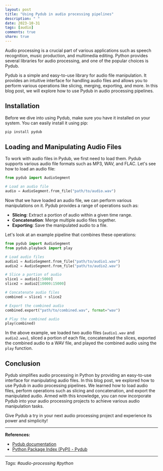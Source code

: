 ```yaml
---
layout: post
title: "Using Pydub in audio processing pipelines"
description: " "
date: 2023-10-31
tags: [audio]
comments: true
share: true
---
```


Audio processing is a crucial part of various applications such as speech recognition, music production, and multimedia editing. Python provides several libraries for audio processing, and one of the popular choices is Pydub.

Pydub is a simple and easy-to-use library for audio file manipulation. It provides an intuitive interface for handling audio files and allows you to perform various operations like slicing, merging, exporting, and more. In this blog post, we will explore how to use Pydub in audio processing pipelines.

## Installation

Before we dive into using Pydub, make sure you have it installed on your system. You can easily install it using pip:

```bash
pip install pydub
```

## Loading and Manipulating Audio Files

To work with audio files in Pydub, we first need to load them. Pydub supports various audio file formats such as MP3, WAV, and FLAC. Let's see how to load an audio file:

```python
from pydub import AudioSegment

# Load an audio file
audio = AudioSegment.from_file("path/to/audio.wav")
```

Now that we have loaded an audio file, we can perform various manipulations on it. Pydub provides a range of operations such as:

- **Slicing**: Extract a portion of audio within a given time range.
- **Concatenation**: Merge multiple audio files together.
- **Exporting**: Save the manipulated audio to a file.

Let's look at an example pipeline that combines these operations:

```python
from pydub import AudioSegment
from pydub.playback import play

# Load audio files
audio1 = AudioSegment.from_file("path/to/audio1.wav")
audio2 = AudioSegment.from_file("path/to/audio2.wav")

# Slice a portion of audio
slice1 = audio1[:5000]
slice2 = audio2[10000:15000]

# Concatenate audio files
combined = slice1 + slice2

# Export the combined audio
combined.export("path/to/combined.wav", format="wav")

# Play the combined audio
play(combined)
```

In the above example, we loaded two audio files (`audio1.wav` and `audio2.wav`), sliced a portion of each file, concatenated the slices, exported the combined audio to a WAV file, and played the combined audio using the `play` function.

## Conclusion

Pydub simplifies audio processing in Python by providing an easy-to-use interface for manipulating audio files. In this blog post, we explored how to use Pydub in audio processing pipelines. We learned how to load audio files, perform operations such as slicing and concatenation, and export the manipulated audio. Armed with this knowledge, you can now incorporate Pydub into your audio processing projects to achieve various audio manipulation tasks.

Give Pydub a try in your next audio processing project and experience its power and simplicity!

---

**References:**

- [Pydub documentation](https://github.com/jiaaro/pydub)
- [Python Package Index (PyPI) - Pydub](https://pypi.org/project/pydub/)

---

*Tags: #audio-processing #python*